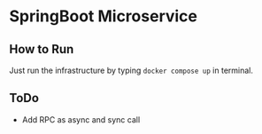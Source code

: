 # SpringBoot Microservice

## How to Run
Just run the infrastructure by typing <code>docker compose up</code> in terminal.

## ToDo
- Add RPC as async and sync call
